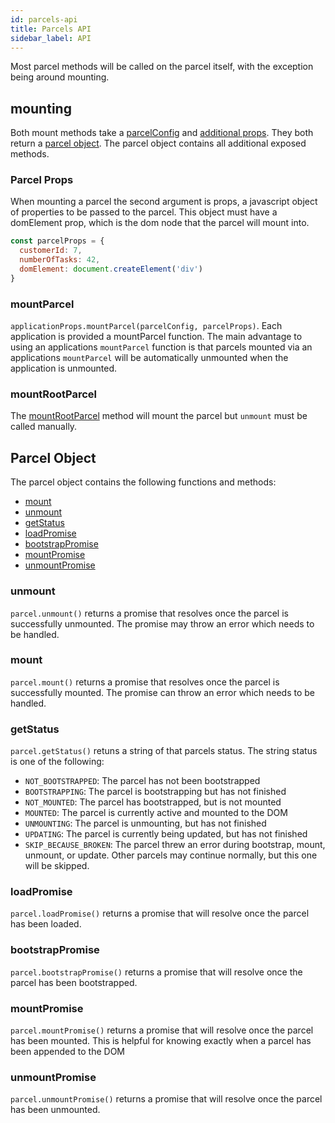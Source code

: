 ```yaml
---
id: parcels-api
title: Parcels API
sidebar_label: API
---
```


Most parcel methods will be called on the parcel itself, with the exception being around mounting.

## mounting

Both mount methods take a [parcelConfig](parcels-overview.md#parcel-configuration) and [additional props](parcel-api.md#parcel-props).
They both return a [parcel object](parcel-api.md#parcel-object). The parcel object contains all additional exposed methods.

### Parcel Props

When mounting a parcel the second argument is props, a javascript object of properties to be passed to the parcel. This object must have a domElement prop, which is the dom node that the parcel will mount into.

```js
const parcelProps = {
  customerId: 7,
  numberOfTasks: 42,
  domElement: document.createElement('div')
}
```

### mountParcel

`applicationProps.mountParcel(parcelConfig, parcelProps)`. Each application is provided a mountParcel function.
The main advantage to using an applications `mountParcel` function is that parcels mounted via an 
applications `mountParcel` will be automatically unmounted when the application is unmounted.

### mountRootParcel

The [mountRootParcel](api.md#mountrootparcel) method will mount the parcel but `unmount` must be called manually.

## Parcel Object

The parcel object contains the following functions and methods:

- [mount](parcel-api.md#mount)
- [unmount](parcel-api.md#unmount)
- [getStatus](parcel-api.md#getstatus)
- [loadPromise](parcel-api.md#loadpromise)
- [bootstrapPromise](parcel-api.md#bootstrappromise)
- [mountPromise](parcel-api.md#mountpromise)
- [unmountPromise](parcel-api.md#unmountpromise)

### unmount

`parcel.unmount()` returns a promise that resolves once the parcel is successfully unmounted. The promise may throw an error which needs to be handled.

### mount

`parcel.mount()` returns a promise that resolves once the parcel is successfully mounted. The promise can throw an error which needs to be handled.

### getStatus

`parcel.getStatus()` retuns a string of that parcels status. The string status is one of the following:

- `NOT_BOOTSTRAPPED`: The parcel has not been bootstrapped
- `BOOTSTRAPPING`: The parcel is bootstrapping but has not finished
- `NOT_MOUNTED`: The parcel has bootstrapped, but is not mounted
- `MOUNTED`: The parcel is currently active and mounted to the DOM
- `UNMOUNTING`: The parcel is unmounting, but has not finished
- `UPDATING`: The parcel is currently being updated, but has not finished
- `SKIP_BECAUSE_BROKEN`: The parcel threw an error during bootstrap, mount, unmount, or update. Other parcels may continue normally, but this one will be skipped.

### loadPromise

`parcel.loadPromise()` returns a promise that will resolve once the parcel has been loaded.

### bootstrapPromise

`parcel.bootstrapPromise()` returns a promise that will resolve once the parcel has been bootstrapped.

### mountPromise

`parcel.mountPromise()` returns a promise that will resolve once the parcel has been mounted. This is helpful for knowing exactly when a parcel has been appended to the DOM

### unmountPromise

`parcel.unmountPromise()` returns a promise that will resolve once the parcel has been unmounted.